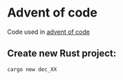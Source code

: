  # Advent of code

 Code used in [advent of code](https://adventofcode.com/)

## Create new Rust project:
  `cargo new dec_XX`

